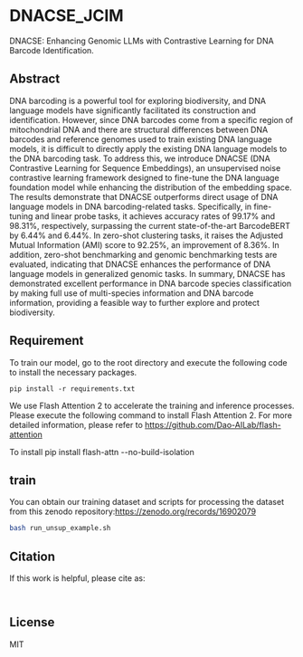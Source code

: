 # DNACSE_JCIM

DNACSE: Enhancing Genomic LLMs with Contrastive Learning for DNA Barcode Identification.


## Abstract
DNA barcoding is a powerful tool for exploring biodiversity, and DNA language models have significantly facilitated its construction and identification. However, since DNA barcodes come from a specific region of mitochondrial DNA and there are structural differences between DNA barcodes and reference genomes used to train existing DNA language models, it is difficult to directly apply the existing DNA language models to the DNA barcoding task. To address this, we introduce DNACSE (DNA Contrastive Learning for Sequence Embeddings), an unsupervised noise contrastive learning framework designed to fine-tune the DNA language foundation model while enhancing the distribution of the embedding space. The results demonstrate that DNACSE outperforms direct usage of DNA language models in DNA barcoding-related tasks. Specifically, in fine-tuning and linear probe tasks, it achieves accuracy rates of 99.17\% and 98.31\%, respectively, surpassing the current state-of-the-art BarcodeBERT by 6.44\% and 6.44\%. In zero-shot clustering tasks, it raises the Adjusted Mutual Information (AMI) score to 92.25\%, an improvement of 8.36\%. In addition, zero-shot benchmarking and genomic benchmarking tests are evaluated, indicating that DNACSE enhances the performance of DNA language models in generalized genomic tasks. In summary, DNACSE has demonstrated excellent performance in DNA barcode species classification by making full use of multi-species information and DNA barcode information, providing a feasible way to further explore and protect biodiversity.

## Requirement
To train our model, go to the root directory and execute the following code to install the necessary packages.
```
pip install -r requirements.txt
```
We use Flash Attention 2 to accelerate the training and inference processes. Please execute the following command to install Flash Attention 2. For more detailed information, please refer to https://github.com/Dao-AILab/flash-attention

To install 
pip install flash-attn --no-build-isolation





## train

You can obtain our training dataset and scripts for processing the dataset from this zenodo repository:https://zenodo.org/records/16902079

```sh
bash run_unsup_example.sh
```



## Citation

If this work is helpful, please cite as:

```bibtex



```


## License

MIT
